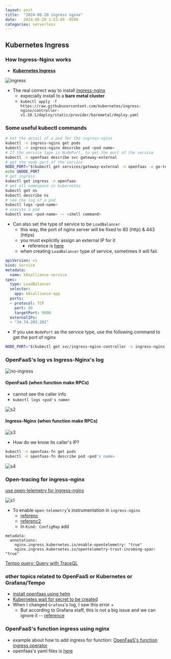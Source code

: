 ```yaml
---
layout: post
title:  "2024-06-20 ingress nginx"
date:   2024-06-20 1:53:49 -0500
categories: serverless
---
```


## Kubernetes Ingress

### How Ingress-Nginx works
- <strong> [Kubernetes Ingress](https://kubernetes.io/docs/concepts/services-networking/ingress/)</strong>

![ingress](/assets/2024-06-21/d1.png)


- The real correct way to install [ingress-nginx](https://github.com/kubernetes/ingress-nginx/blob/main/docs/deploy/index.md)
  + expecially install to a <strong>bare metal cluster</strong>.
  + `kubectl apply -f https://raw.githubusercontent.com/kubernetes/ingress-nginx/controller-v1.10.1/deploy/static/provider/baremetal/deploy.yaml`

### Some useful kubectl commands

```bash
# Get the detail of a pod for the ingress-nginx
kubectl -n ingress-nginx get pods
kubectl -n ingress-nginx describe pod <pod name>
# If the service type is NodePort, to get the port of the service
kubectl -n openfaas describe svc gateway-external
# get the node port of the service
NODE_PORT="$(kubectl get services/gateway-external -n openfaas -o go-template='{{(index .spec.ports 0).nodePort}}')"
echo $NODE_PORT
# get ingress
kubectl get ingress -n openfaas
# get all namespace in kubernetes
kubectl get ns
kubectl describe ns
# see the log of a pod
kubectl logs <pod-name> 
# execute a pod
kubectl exec <pod-name> -- <shell command>
```

- Can also set the type of service to be `LoadBalancer`
  + this way, the port of nginx server will be fixed to 80 (http) & 443 (https)
  + you must explicitly assign an external IP for it
    * reference is [here](https://paul-boone.medium.com/kubernetes-loadbalancer-ip-stuck-in-pending-6ddea72b8ff5)
  + when creating `LoadBalancer` type of service, sometimes it will fail. 

```yaml
apiVersion: v1
kind: Service
metadata:
  name: k8salliance-service
spec:
  type: LoadBalancer
  selector:
    app: k8salliance-app
  ports:
  - protocol: TCP
    port: 80
    targetPort: 9000
  externalIPs:
  - "34.74.203.201"
``` 

- If you use `NodePort` as the service type, use the following command to get the port of nginx

```bash
NODE_PORT="$(kubectl get svc/ingress-nginx-controller -n ingress-nginx -o go-template='{{(index .spec.ports 0).nodePort}}')"
```



### OpenFaaS's log vs Ingress-Nginx's log
![no-ingress](/assets/2024-06-21/d2.png)

#### OpenFaaS  (when function make RPCs)
  + cannot see the caller info
  + `kubectl logs <pod's name>` 

![s2](/assets/2024-06-21/s2.png)

#### Ingress-Nginx (when function make RPCs)

![s3](/assets/2024-06-21/s3.png)

- How do we know its caller's IP?

```bash
kubectl -n openfaas-fn get pods
kubectl -n openfaas-fn describe pod <pod's name>
```

![s4](/assets/2024-06-21/s4.png)


### Open-tracing for ingress-nginx
[use open-telemetry for ingress-nginx](https://kubernetes.github.io/ingress-nginx/user-guide/third-party-addons/opentelemetry/)

![s1](/assets/2024-06-21/s1.png)

- To enable `open-telemetry`'s instrumentation in `ingress-nginx`
  + [referenc](https://github.com/kubernetes/ingress-nginx/blob/main/docs/user-guide/nginx-configuration/annotations.md)
  + [referenc2](https://kubernetes.github.io/ingress-nginx/user-guide/third-party-addons/opentelemetry/)
  + In `Kind: ConfigMap` add 

```
metadata:
  annotations:
    nginx.ingress.kubernetes.io/enable-opentelemetry: "true"
    nginx.ingress.kubernetes.io/opentelemetry-trust-incoming-span: "true"
```

[Tempo query: Query with TraceQL](https://grafana.com/docs/tempo/latest/traceql/)

### other topics related to OpenFaaS or Kubernetes or Grafana/Tempo
- [install openfaas using helm](https://artifacthub.io/packages/helm/openfaas/openfaas)
- [Kubernetes wait for secret to be created](https://stackoverflow.com/questions/71384532/kubernetes-wait-for-secret-to-be-created)
- When I changed `Grafana`'s log, I saw this error
  + 
  + But according to Grafana staff, this is not a big issue and we can ignore it -- [reference](https://community.grafana.com/t/grafana-gossip-ring-service-seems-to-have-wrong-ip-addresses/56197)

### OpenFaaS's function ingress using nginx
- example about how to add ingress for function: [OpenFaaS's function ingress operator](https://github.com/openfaas/ingress-operator)
- openfaas's yaml files is [here](https://github.com/openfaas/faas-netes/tree/master/chart/openfaas/templates)
